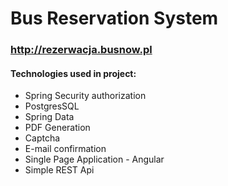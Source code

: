 # Bus Reservation System
### http://rezerwacja.busnow.pl

#### Technologies used in project:
* Spring Security authorization
* PostgresSQL
* Spring Data
* PDF Generation
* Captcha
* E-mail confirmation
* Single Page Application - Angular
* Simple REST Api

